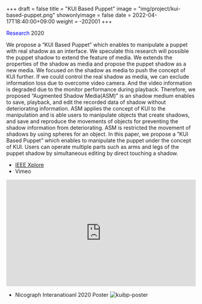 +++
draft = false
title = "KUI Based Puppet"
image = "img/project/kui-based-puppet.png"
showonlyimage = false
date = 2022-04-17T18:40:00+09:00
weight = -202001
+++

<span style="color: blue; ">Research</span>  2020
<!--more-->
We propose a “KUI Based Puppet” which enables to manipulate a puppet with real shadow as an interface. We speculate this research will possible the puppet shadow to extend the feature of media. We extends the properties of the shadow as media and propose the puppet shadow as a new media. We focused on the shadow as media to push the concept of KUI further. If we could control the real shadow as media, we can exclude information loss due to overcome video camera. And the video information is degraded due to the monitor performance during playback. Therefore, we proposed “Augmented Shadow Media(ASM)” is an shadow medium enables to save, playback, and edit the recorded data of shadow without deteriorating information. ASM applies the concept of KUI to the manipulation and is able users to manipulate objects that create shadows, and save and reproduce the movements of objects for preventing the shadow information from deteriorating. ASM is restricted the movement of shadows by using spheres for an object. In this paper, we propose a ”KUI Based Puppet” which enables to manipulate the puppet under the concept of KUI. Users can operate multiple parts such as arms and legs of the puppet shadow by simultaneous editing by direct touching a shadow.

- <a href="https://ieeexplore.ieee.org/document/9122370" target="_blank">IEEE Xplore</a>
- Vimeo
<div style="padding:56.25% 0 0 0;position:relative;"><iframe src="https://player.vimeo.com/video/400547810?h=d8b3801ea0&amp;badge=0&amp;autopause=0&amp;player_id=0&amp;app_id=58479" frameborder="0" allow="autoplay; fullscreen; picture-in-picture" allowfullscreen style="position:absolute;top:0;left:0;width:100%;height:100%;" title="KUI Based Puppet"></iframe></div><script src="https://player.vimeo.com/api/player.js"></script>
<p></p>  

 - Nicograph Interanatioanl 2020 Poster
 ![kuibp-poster](../../img/project/kuibp-poster.png)